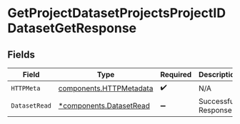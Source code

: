 # GetProjectDatasetProjectsProjectIDDatasetGetResponse


## Fields

| Field                                                              | Type                                                               | Required                                                           | Description                                                        |
| ------------------------------------------------------------------ | ------------------------------------------------------------------ | ------------------------------------------------------------------ | ------------------------------------------------------------------ |
| `HTTPMeta`                                                         | [components.HTTPMetadata](../../models/components/httpmetadata.md) | :heavy_check_mark:                                                 | N/A                                                                |
| `DatasetRead`                                                      | [*components.DatasetRead](../../models/components/datasetread.md)  | :heavy_minus_sign:                                                 | Successful Response                                                |